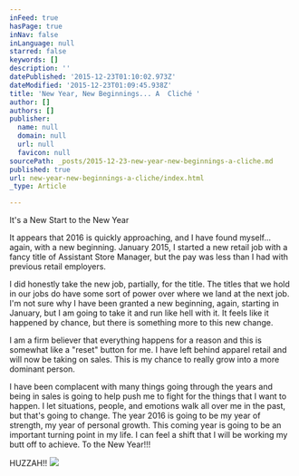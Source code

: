 ```yaml
---
inFeed: true
hasPage: true
inNav: false
inLanguage: null
starred: false
keywords: []
description: ''
datePublished: '2015-12-23T01:10:02.973Z'
dateModified: '2015-12-23T01:09:45.938Z'
title: 'New Year, New Beginnings... A  Cliché '
author: []
authors: []
publisher:
  name: null
  domain: null
  url: null
  favicon: null
sourcePath: _posts/2015-12-23-new-year-new-beginnings-a-cliche.md
published: true
url: new-year-new-beginnings-a-cliche/index.html
_type: Article

---
```

It's a New Start to the New Year

It appears that 2016 is quickly approaching, and I have found myself... again, with a new beginning. January 2015, I started a new retail job with a fancy title of Assistant Store Manager, but the pay was less than I had with previous retail employers. 

I did honestly take the new job, partially, for the title. The titles that we hold in our jobs do have some sort of power over where we land at the next job. I'm not sure why I have been granted a new beginning, again, starting in January, but I am going to take it and run like hell with it. It feels like it happened by chance, but there is something more to this new change.

I am a firm believer that everything happens for a reason and this is somewhat like a "reset" button for me. I have left behind apparel retail and will now be taking on sales. This is my chance to really grow into a more dominant person.

I have been complacent with many things going through the years and being in sales is going to help push me to fight for the things that I want to happen. I let situations, people, and emotions walk all over me in the past, but that's going to change. The year 2016 is going to be my year of strength, my year of personal growth. This coming year is going to be an important turning point in my life. I can feel a shift that I will be working my butt off to achieve. To the New Year!!!

HUZZAH!! ![](https://the-grid-user-content.s3-us-west-2.amazonaws.com/8841e6f1-8d03-428a-b181-6ed1305de75a.jpg)